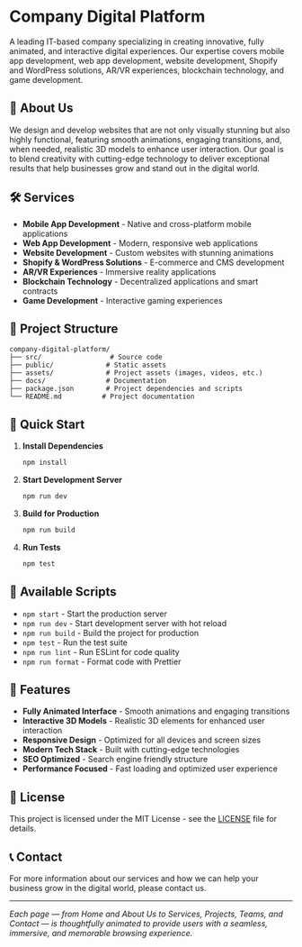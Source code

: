 # Company Digital Platform

A leading IT-based company specializing in creating innovative, fully animated, and interactive digital experiences. Our expertise covers mobile app development, web app development, website development, Shopify and WordPress solutions, AR/VR experiences, blockchain technology, and game development.

## 🚀 About Us

We design and develop websites that are not only visually stunning but also highly functional, featuring smooth animations, engaging transitions, and, when needed, realistic 3D models to enhance user interaction. Our goal is to blend creativity with cutting-edge technology to deliver exceptional results that help businesses grow and stand out in the digital world.

## 🛠️ Services

- **Mobile App Development** - Native and cross-platform mobile applications
- **Web App Development** - Modern, responsive web applications
- **Website Development** - Custom websites with stunning animations
- **Shopify & WordPress Solutions** - E-commerce and CMS development
- **AR/VR Experiences** - Immersive reality applications
- **Blockchain Technology** - Decentralized applications and smart contracts
- **Game Development** - Interactive gaming experiences

## 📁 Project Structure

```
company-digital-platform/
├── src/                 # Source code
├── public/             # Static assets
├── assets/             # Project assets (images, videos, etc.)
├── docs/               # Documentation
├── package.json        # Project dependencies and scripts
└── README.md          # Project documentation
```

## 🏁 Quick Start

1. **Install Dependencies**
   ```bash
   npm install
   ```

2. **Start Development Server**
   ```bash
   npm run dev
   ```

3. **Build for Production**
   ```bash
   npm run build
   ```

4. **Run Tests**
   ```bash
   npm test
   ```

## 🔧 Available Scripts

- `npm start` - Start the production server
- `npm run dev` - Start development server with hot reload
- `npm run build` - Build the project for production
- `npm test` - Run the test suite
- `npm run lint` - Run ESLint for code quality
- `npm run format` - Format code with Prettier

## 🌟 Features

- **Fully Animated Interface** - Smooth animations and engaging transitions
- **Interactive 3D Models** - Realistic 3D elements for enhanced user interaction
- **Responsive Design** - Optimized for all devices and screen sizes
- **Modern Tech Stack** - Built with cutting-edge technologies
- **SEO Optimized** - Search engine friendly structure
- **Performance Focused** - Fast loading and optimized user experience

## 📄 License

This project is licensed under the MIT License - see the [LICENSE](LICENSE) file for details.

## 📞 Contact

For more information about our services and how we can help your business grow in the digital world, please contact us.

---

*Each page — from Home and About Us to Services, Projects, Teams, and Contact — is thoughtfully animated to provide users with a seamless, immersive, and memorable browsing experience.*